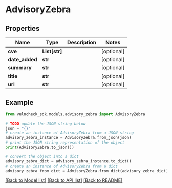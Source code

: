 # AdvisoryZebra


## Properties

Name | Type | Description | Notes
------------ | ------------- | ------------- | -------------
**cve** | **List[str]** |  | [optional] 
**date_added** | **str** |  | [optional] 
**summary** | **str** |  | [optional] 
**title** | **str** |  | [optional] 
**url** | **str** |  | [optional] 

## Example

```python
from vulncheck_sdk.models.advisory_zebra import AdvisoryZebra

# TODO update the JSON string below
json = "{}"
# create an instance of AdvisoryZebra from a JSON string
advisory_zebra_instance = AdvisoryZebra.from_json(json)
# print the JSON string representation of the object
print(AdvisoryZebra.to_json())

# convert the object into a dict
advisory_zebra_dict = advisory_zebra_instance.to_dict()
# create an instance of AdvisoryZebra from a dict
advisory_zebra_from_dict = AdvisoryZebra.from_dict(advisory_zebra_dict)
```
[[Back to Model list]](../README.md#documentation-for-models) [[Back to API list]](../README.md#documentation-for-api-endpoints) [[Back to README]](../README.md)



